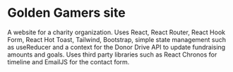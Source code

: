 # Golden Gamers site

A website for a charity organization. Uses React, React Router, React Hook Form, React Hot Toast, Tailwind, Bootstrap, simple state management such as useReducer and a context for the Donor Drive API to update fundraising amounts and goals. Uses third party libraries such as React Chronos for timeline and EmailJS for the contact form.
